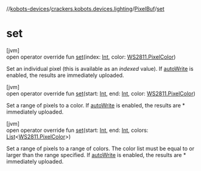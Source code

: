 //[kobots-devices](../../../index.md)/[crackers.kobots.devices.lighting](../index.md)/[PixelBuf](index.md)/[set](set.md)

# set

[jvm]\
open operator override fun [set](set.md)(index: [Int](https://kotlinlang.org/api/latest/jvm/stdlib/kotlin/-int/index.html), color: [WS2811.PixelColor](../-w-s2811/-pixel-color/index.md))

Set an individual pixel (this is available as an *indexed* value). If [autoWrite](auto-write.md) is enabled, the results are immediately uploaded.

[jvm]\
open operator override fun [set](set.md)(start: [Int](https://kotlinlang.org/api/latest/jvm/stdlib/kotlin/-int/index.html), end: [Int](https://kotlinlang.org/api/latest/jvm/stdlib/kotlin/-int/index.html), color: [WS2811.PixelColor](../-w-s2811/-pixel-color/index.md))

Set a range of pixels to a color. If [autoWrite](auto-write.md) is enabled, the results are * immediately uploaded.

[jvm]\
open operator override fun [set](set.md)(start: [Int](https://kotlinlang.org/api/latest/jvm/stdlib/kotlin/-int/index.html), end: [Int](https://kotlinlang.org/api/latest/jvm/stdlib/kotlin/-int/index.html), colors: [List](https://kotlinlang.org/api/latest/jvm/stdlib/kotlin.collections/-list/index.html)&lt;[WS2811.PixelColor](../-w-s2811/-pixel-color/index.md)&gt;)

Set a range of pixels to a range of colors. The color list must be equal to or larger than the range specified. If [autoWrite](auto-write.md) is enabled, the results are * immediately uploaded.
